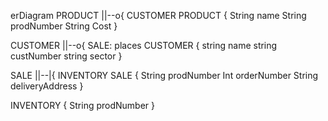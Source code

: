 erDiagram
  PRODUCT ||--o{ CUSTOMER
  PRODUCT {
  String name
  String prodNumber
  String Cost
  }
  
  CUSTOMER ||--o{ SALE: places
  CUSTOMER {
  string name
  string custNumber
  string sector
  }
  
  SALE ||--|{ INVENTORY
  SALE {
  String prodNumber
  Int orderNumber
  String deliveryAddress
  }
  
  INVENTORY {
  String prodNumber
  }
